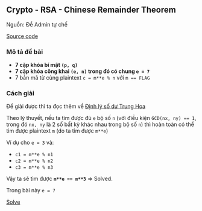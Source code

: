 ## Crypto - RSA - Chinese Remainder Theorem

Nguồn: Đề Admin tự chế

[Source code](https://github.com/hackingeveryday/hacking.github.io/blob/gh-pages/crypto/RSA/CRT/chall.py)

### Mô tả đề bài

* **7 cặp khóa bí mật `(p, q)`**
* **7 cặp khóa công khai `(e, n)` trong đó có chung `e = 7`**
* 7 bản mã từ cùng plaintext `c = m**e % n` với `m == FLAG`

### Cách giải

Để giải được thì ta đọc thêm về [Định lý số dư Trung Hoa](https://vi.wikipedia.org/wiki/%C4%90%E1%BB%8Bnh_l%C3%BD_s%E1%BB%91_d%C6%B0_Trung_Qu%E1%BB%91c)

Theo lý thuyết, nếu ta tìm được đủ `e` bộ số `n` (với điều kiện `GCD(nx, ny) == 1`, trong đó `nx, ny` là 2 số bất kỳ khác nhau trong bộ số `n`) thì hoàn toàn có thể tìm được plaintext `m` (do ta tìm được `m**e`)

Ví dụ cho `e = 3` và:
* `c1 = m**e % n1`
* `c2 = m**e % n2`
* `c3 = m**e % n3`

Vậy ta sẽ tìm được **`m**e == m**3`** => Solved.

Trong bài này `e = 7`

[Solve](https://github.com/hackingeveryday/hacking.github.io/blob/gh-pages/crypto/RSA/CRT/CRT.py)